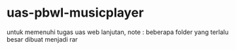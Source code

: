 # uas-pbwl-musicplayer
untuk memenuhi tugas uas web lanjutan, note : beberapa folder yang terlalu besar dibuat menjadi rar

